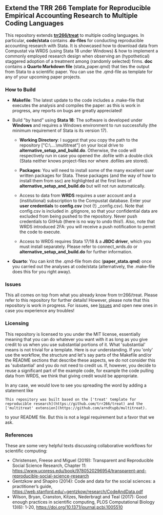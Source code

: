 ## Extend the TRR 266 Template for Reproducible Empirical Accounting Research to Multiple Coding Languages

This repository extends [**trr266/treat**](https://github.com/trr266/treat) to multiple coding languages. In particular, **code/stata** contains .**do-files** for conducting reproducible accounting research with Stata. It is showcased how to download data from Compustat via WRDS (using Stata 18 under Windows) & how to implement a commonly employed research design when observing an (hypothetical) staggered adoption of a treatment among (randomly selected) firms. **doc** contains a **Quarto Markdown file** (stata_paper.qmd) that ties the output from Stata to a scientific paper. You can use the .qmd-file as template for any of your upcoming paper projects.

### How to Build

-   **Makefile**: The latest update to the code includes a .make-file that executes the analysis and compiles the paper: as this is work in progress, any reports on bugs are greatly appreciated!

-   Build "by hand" using **Stata 18**: The software is developed under **Windows** and requires a Windows environment to run successfully (the minimum requirement of Stata is its version 17).

    -   **Working Directory**: I suggest that you copy the path to the repository ["C:\\....\\multitreat"] on your local drive to **alternative_setup_and_build.do**. Otherwise, the code will respectively run in case you opened the .dofile with a double click (Stata neither knows project-files nor where .dofiles are stored).

    -   **Packages**: You will need to install some of the many excellent user written packages for Stata. These packages (and the way of how to install them from ssc) are highlighted at the first lines of **alternative_setup_and_build.do** but will not run automatically.

    -   Access to data from **WRDS** requires a user account and a (institutional) subscription to the Compustat database. Enter your **user credentials** to **config.csv** (not (!) _config.csv). Note that config.csv is included in .gitignore, so that your confidential data are excluded from being pushed to the repository. Never push credentials to GitHub (there is no way to undo this!). Also, note that WRDS introduced 2FA: you will receive a push notification to permit the code to execute. 

    -   Access to WRDS requires Stata 17/18 & a **JBDC driver**, which you must install separately. Please refer to connect_wrds.do or **alternative_setup_and_build.do** for further information.

-   **Quarto**: You can knit the .qmd-file from doc (**paper_stata.qmd**) once you carried out the analyses at code/stata (alternatively, the .make-file does this for you right away). 

### Issues

This all comes on top from what you already know from trr266/treat. Please refer to this repository for further details! However, please note that this repository is work in progress. For issues, see [Issues](https://github.com/arndtupb/multitreat/issues) and open new ones in case you experience any troubles!

### Licensing

This repository is licensed to you under the MIT license, essentially meaning that you can do whatever you want with it as long as you give credit to us when you use substantial portions of it. What 'substantial' means is not trivial for a template. Here is our understanding. If you 'only' use the workflow, the structure and let's say parts of the Makefile and/or the README sections that describe these aspects, we do not consider this as 'substantial' and you do not need to credit us. If, however, you decide to reuse a significant part of the example code, for example the code pulling data from WRDS, we think that giving credit would be appropriate.

In any case, we would love to see you spreading the word by adding a statement like

    This repository was built based on the ['treat' template for reproducible research](https://github.com/trr266/treat) and the ['multitreat' extension](https://github.com/arndtupb/multitreat).

to your README file. But this is not a legal requirement but a favor that we ask.

### References

These are some very helpful texts discussing collaborative workflows for scientific computing:

-   Christensen, Freese and Miguel (2019): Transparent and Reproducible Social Science Research, Chapter 11: <https://www.ucpress.edu/book/9780520296954/transparent-and-reproducible-social-science-research>
-   Gentzkow and Shapiro (2014): Code and data for the social sciences: a practitioner’s guide, <https://web.stanford.edu/~gentzkow/research/CodeAndData.pdf>
-   Wilson, Bryan, Cranston, Kitzes, Nederbragt and Teal (2017): Good enough practices in scientific computing, PLOS Computational Biology 13(6): 1-20, <https://doi.org/10.1371/journal.pcbi.1005510>
